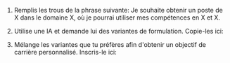 1. Remplis les trous de la phrase suivante: 
Je souhaite obtenir un poste de X dans le domaine X, où je pourrai utiliser mes compétences en X et X.

2. Utilise une IA et demande lui des variantes de formulation. Copie-les ici:

3. Mélange les variantes que tu préfères afin d'obtenir un objectif de carrière personnalisé. Inscris-le ici: 
